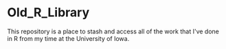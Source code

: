 # Old_R_Library
This repository is a place to stash and access all of the work that I've done in R from my time at the University of Iowa.
